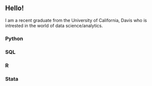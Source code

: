 ## Hello!
I am a recent graduate from the University of California, Davis who is intrested in the world of data science/analytics. 

### Python

### SQL

### R

### Stata
